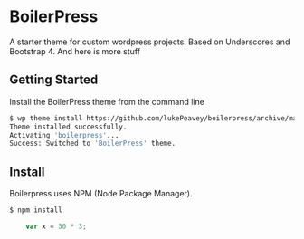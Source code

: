 BoilerPress
===

A starter theme for custom wordpress projects. Based on Underscores and Bootstrap 4. And here is more stuff






Getting Started
---------------

Install the BoilerPress theme from the command line
```bash
$ wp theme install https://github.com/lukePeavey/boilerpress/archive/master.zip --activate
Theme installed successfully.
Activating 'boilerpress'...
Success: Switched to 'BoilerPress' theme.
```


## Install 
 
Boilerpress uses NPM (Node Package Manager). 

```bash
$ npm install
```

```js
    var x = 30 * 3;
```
